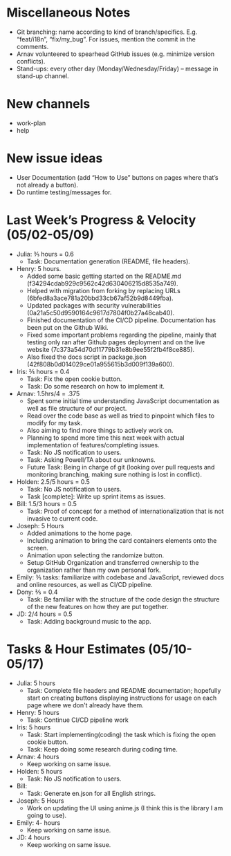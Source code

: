 # Miscellaneous Notes
- Git branching: name according to kind of branch/specifics. E.g. “feat/i18n”, “fix/my_bug”. For issues, mention the commit in the comments.
- Arnav volunteered to spearhead GitHub issues (e.g. minimize version conflicts).
- Stand-ups: every other day (Monday/Wednesday/Friday) – message in stand-up channel.

# New channels
- work-plan
- help

# New issue ideas
- User Documentation (add “How to Use” buttons on pages where that’s not already a button).
- Do runtime testing/messages for.

# Last Week’s Progress & Velocity (05/02-05/09)
- Julia: ⅗ hours = 0.6
  - Task: Documentation generation (README, file headers).
- Henry: 5 hours.
  - Added some basic getting started on the README.md (f34294cdab929c9562c42d630406215d8535a749).
  - Helped with migration from forking by replacing URLs (6bfed8a3ace781a20bbd33cb67af52b9d8449fba).
  - Updated packages with security vulnerabilities (0a21a5c50d9590164c9617d7804f0b27a48cab40).
  - Finished documentation of the CI/CD pipeline. Documentation has been put on the Github Wiki.
  - Fixed some important problems regarding the pipeline, mainly that testing only ran after Github pages deployment and on the live website (7c373a54d70d11779b31e8b9ee55f2fb4f8ce885).
  - Also fixed the docs script in package.json (42f808b0d014029ce01a955615b3d009f139a600).
- Iris: ⅖ hours = 0.4
  - Task: Fix the open cookie button.
  - Task: Do some research on how to implement it.
- Arnav: 1.5hrs/4 = .375
  - Spent some initial time understanding JavaScript documentation as well as file structure of our project.
  - Read over the code base as well as tried to pinpoint which files to modify for my task.
  - Also aiming to find more things to actively work on.
  - Planning to spend more time this next week with actual implementation of features/completing issues.
  - Task: No JS notification to users.
  - Task: Asking Powell/TA about our unknowns.
  - Future Task: Being in charge of git (looking over pull requests and monitoring branching, making sure nothing is lost in conflict).
- Holden: 2.5/5 hours = 0.5
  - Task: No JS notification to users.
  - Task [complete]: Write up sprint items as issues.
- Bill: 1.5/3 hours = 0.5
  - Task: Proof of concept for a method of internationalization that is not invasive to current code.
- Joseph: 5 Hours
  - Added animations to the home page.
  - Including animation to bring the card containers elements onto the screen.
  - Animation upon selecting the randomize button.
  - Setup GitHub Organization and transferred ownership to the organization rather than my own personal fork.
- Emily: ⅗ tasks: familiarize with codebase and JavaScript, reviewed docs and online resources, as well as CI/CD pipeline.
- Dony: ⅖  = 0.4
  - Task: Be familiar with the structure of the code design the structure of the new features on how they are put together.
- JD: 2/4 hours = 0.5
  - Task: Adding background music to the app.

# Tasks & Hour Estimates (05/10-05/17)
- Julia: 5 hours
  - Task: Complete file headers and README documentation; hopefully start on creating buttons displaying instructions for usage on each page where we don't already have them.
- Henry: 5 hours
  - Task: Continue CI/CD pipeline work
- Iris: 5 hours
  - Task: Start implementing(coding) the task which is fixing the open cookie button.
  - Task: Keep doing some research during coding time.
- Arnav: 4 hours
  - Keep working on same issue.
- Holden: 5 hours
  - Task: No JS notification to users.
- Bill:
  - Task: Generate en.json for all English strings.
- Joseph: 5 Hours
  - Work on updating the UI using anime.js  (I think this is the library I am going to use).
- Emily: 4- hours
  - Keep working on same issue.
- JD: 4 hours
  - Keep working on same issue.